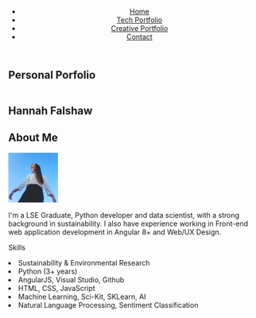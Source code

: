 
<html lang="en">
	<head>
		<title></title>
		<link href="Resources/styles.css" rel="stylesheet" type='text/css'>
		<link rel='preconnect' href='https://fonts.googleapis.com'>
		<link rel='preconnect' href='https://fonts.gstatic.com' crossorigin>
		<link rel="preconnect" href="https://fonts.googleapis.com">
<link rel="preconnect" href="https://fonts.gstatic.com" crossorigin>
<link href="https://fonts.googleapis.com/css2?family=Space+Mono:ital,wght@0,400;0,700;1,400&display=swap" rel="stylesheet">
 	</head>
	<body>
	    <header>
			<nav>
				<ul>
					<li class='navigation'><a href="./index.html">Home</a></li>
					<li class='navigation'><a href="./portfolio1.html">Tech Portfolio</a></li>
					<li class='navigation'><a href='./creative.html'>Creative Portfolio</a></li>
					<li class='navigation'><a href="./contact.html">Contact</a></li>
				</ul>
			</nav>	
		</header>
	    <main>
        <section class='section1'>
            <h1 id='home'>Personal Porfolio</h1>
            <div style='float: left; text-align: left;' class="contact home"> 
                <h1>Hannah Falshaw</h1>
                <h2>About Me</h2>
                <div class='profile'>
                    <a href='https://www.linkedin.com/in/hannah-falshaw/' target='_blank'><img src='images/hannah linkedin.jpg' width='100px' alt='profile picture' /></a> 
                </div>
                <p>I'm a LSE Graduate, Python developer and data scientist, with a strong background in sustainability. 
                    I also have experience working in Front-end web application development in Angular 8+ and Web/UX Design.
                </p>
                <p>Skills</p>
               <li>Sustainability & Environmental Research</li>
               <li>Python (3+ years)</li>
               <li>AngularJS, Visual Studio, Github</li>
               <li>HTML, CSS, JavaScript</li>
               <li>Machine Learning, Sci-Kit, SKLearn, AI</li>
               <li>Natural Language Processing, Sentiment Classification</li>
            </div>
        </section>
        </main>
    </body>
</html>        
